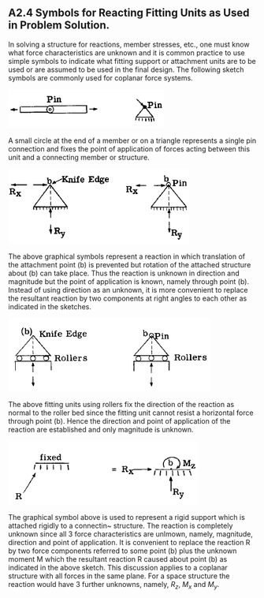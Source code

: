 






## A2.4 Symbols for Reacting Fitting Units as Used in Problem Solution.


In solving a structure for reactions,
member stresses, etc., one must know what force
characteristics are unknown and it is common
practice to use simple symbols to indicate what
fitting support or attachment units are to be
used or are assumed to be used in the final
design. The following sketch symbols are commonly used for coplanar force systems.

![](../../images/73-Bruhn-analysis-and-design-of-flight-vehicles.pdf-24-3.png)

A small circle at the end of a member or on
a triangle represents a single pin connection
and fixes the point of application of forces
acting between this unit and a connecting member
or structure.

![](../../images/73-Bruhn-analysis-and-design-of-flight-vehicles.pdf-24-4.png)

The above graphical symbols represent a
reaction in which translation of the attachment point (b) is prevented but rotation of the
attached structure about (b) can take place.
Thus the reaction is unknown in direction and
magnitude but the point of application is known,
namely through point (b). Instead of using
direction as an unknown, it is more convenient
to replace the resultant reaction by two components at right angles to each other as indicated in the sketches.

![](../../images/73-Bruhn-analysis-and-design-of-flight-vehicles.pdf-25-0.png)

The above fitting units using rollers fix
the direction of the reaction as normal to the
roller bed since the fitting unit cannot resist
a horizontal force through point (b). Hence
the direction and point of application of the
reaction are established and only magnitude is
unknown.

![](../../images/73-Bruhn-analysis-and-design-of-flight-vehicles.pdf-25-1.png)

The graphical symbol above is used to
represent a rigid support which is attached
rigidly to a connectin~ structure. The reaction is completely unknown since all 3 force
characteristics are unlmown, namely, magnitude,
direction and point of application. It is convenient to replace the reaction R by two force
components referred to some point (b) plus the
unknown moment M which the resultant reaction R
caused about point (b) as indicated in the
above sketch. This discussion applies to a
coplanar structure with all forces in the same
plane. For a space structure the reaction
would have 3 further unknowns, namely, $R_z$, $M_x$
and $M_y$.


